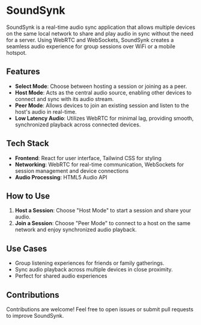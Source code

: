# SoundSynk

SoundSynk is a real-time audio sync application that allows multiple devices on the same local network to share and play audio in sync without the need for a server. Using WebRTC and WebSockets, SoundSynk creates a seamless audio experience for group sessions over WiFi or a mobile hotspot.

## Features

- **Select Mode**: Choose between hosting a session or joining as a peer.
- **Host Mode**: Acts as the central audio source, enabling other devices to connect and sync with its audio stream.
- **Peer Mode**: Allows devices to join an existing session and listen to the host's audio in real-time.
- **Low Latency Audio**: Utilizes WebRTC for minimal lag, providing smooth, synchronized playback across connected devices.

## Tech Stack

- **Frontend**: React for user interface, Tailwind CSS for styling
- **Networking**: WebRTC for real-time communication, WebSockets for session management and device connections
- **Audio Processing**: HTML5 Audio API

## How to Use

1. **Host a Session**: Choose "Host Mode" to start a session and share your audio.
2. **Join a Session**: Choose "Peer Mode" to connect to a host on the same network and enjoy synchronized audio playback.

## Use Cases

- Group listening experiences for friends or family gatherings.
- Sync audio playback across multiple devices in close proximity.
- Perfect for shared audio experiences 


## Contributions

Contributions are welcome! Feel free to open issues or submit pull requests to improve SoundSynk.
